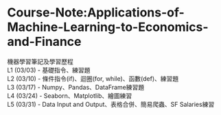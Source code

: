 # Course-Note:Applications-of-Machine-Learning-to-Economics-and-Finance

機器學習筆記及學習歷程<br/>
L1 (03/03) - 基礎指令、練習題<br/>
L2 (03/10) - 條件指令(if)、迴圈(for, while)、函數(def)、練習題<br/>
L3 (03/17) - Numpy、Pandas、DataFrame練習題<br/>
L4 (03/24) - Seaborn、Matplotlib、繪圖練習<br/>
L5 (03/31) - Data Input and Output、表格合併、簡易爬蟲、SF Salaries練習<br/>
